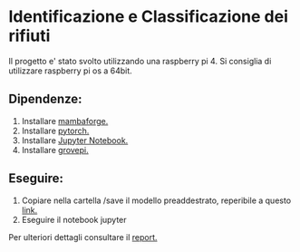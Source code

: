 # Identificazione e Classificazione dei rifiuti
Il progetto e' stato svolto utilizzando una raspberry pi 4. Si consiglia di utilizzare raspberry pi os a 64bit.
## Dipendenze:
1. Installare [mambaforge.](https://github.com/conda-forge/miniforge)
2. Installare [pytorch.](https://pytorch.org/get-started/locally/)
3. Installare [Jupyter Notebook.](https://jupyter.org/install)
4. Installare [grovepi.](https://pypi.org/project/grovepi/)

## Eseguire:
1. Copiare nella cartella /save il modello preaddestrato, reperibile a questo [link.](https://drive.google.com/file/d/1pnAnNetPSvEpuZ7ASg6r8o_IfBfOmkUX/view?usp=sharing)
2. Eseguire il notebook jupyter

Per ulteriori dettagli consultare il [report.](https://github.com/pierpaologumina/GarbageDetectionThesisExam/blob/main/TESI%20MAGISTRALE.pdf)
